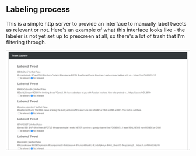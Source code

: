 ## Labeling process

This is a simple http server to provide an interface to manually label tweets as relevant or not. Here's an example of what this interface looks like - the labeler is not yet set up to prescreen at all, so there's a lot of trash that I'm filtering through.

![Interface Example](sample-trash.png)